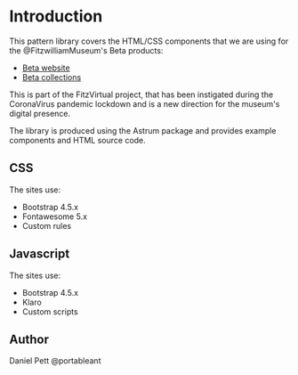 # Introduction

This pattern library covers the HTML/CSS components that we are using for
the @FitzwilliamMuseum's Beta products:

* [Beta website](https://beta.fitz.ms)
* [Beta collections](https://collection.beta.fitz.ms)

This is part of the FitzVirtual project, that has been instigated during the
CoronaVirus pandemic lockdown and is a new direction for the museum's digital presence.

The library is produced using the Astrum package and provides example components and HTML source code.

## CSS

The sites use:

* Bootstrap 4.5.x
* Fontawesome 5.x
* Custom rules

## Javascript

The sites use:

* Bootstrap 4.5.x
* Klaro
* Custom scripts

## Author

Daniel Pett @portableant
